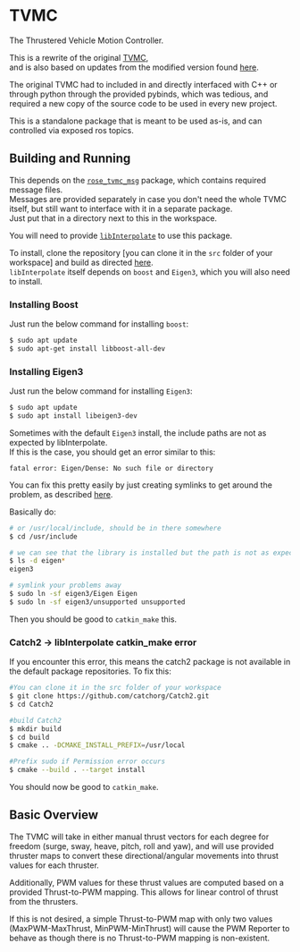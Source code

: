 # TVMC

The Thrustered Vehicle Motion Controller.

This is a rewrite of the original [TVMC](https://github.com/auvsocietyiiitdm/thrustered_vehicle_motioncontroller.git),    
and is also based on updates from the modified version found [here](https://github.com/Phantom140204/thrustered_vehicle_motioncontroller).

The original TVMC had to included in and directly interfaced with C++ or through python through the provided pybinds, which was tedious, and required a new copy of the source code to be used in every new project.

This is a standalone package that is meant to be used as-is, and can controlled via exposed ros topics.

## Building and Running

This depends on the [`rose_tvmc_msg`](https://github.com/auvsociety/tvmc-msg) package, which contains required message files.    
Messages are provided separately in case you don't need the whole TVMC itself, but still want to interface with it in a separate package.    
Just put that in a directory next to this in the workspace.

You will need to provide [`libInterpolate`](https://github.com/CD3/libInterpolate) to use this package.

To install, clone the repository [you can clone it in the ```src``` folder of your workspace] and build as directed [here](https://github.com/CD3/libInterpolate#cmake).   
`libInterpolate` itself depends on `boost` and `Eigen3`, which you will also need to install.

### Installing Boost

Just run the below command for installing `boost`:

```bash
$ sudo apt update
$ sudo apt-get install libboost-all-dev
```
### Installing Eigen3

Just run the below command for installing `Eigen3`:

```bash
$ sudo apt update
$ sudo apt install libeigen3-dev 
```

Sometimes with the default `Eigen3` install, the include paths are not as expected by libInterpolate.   
If this is the case, you should get an error similar to this:
```
fatal error: Eigen/Dense: No such file or directory
```
You can fix this pretty easily by just creating symlinks to get around the problem, as described [here](https://stackoverflow.com/a/25537967).

Basically do:

```bash
# or /usr/local/include, should be in there somewhere
$ cd /usr/include  

# we can see that the library is installed but the path is not as expected
$ ls -d eigen*
eigen3

# symlink your problems away
$ sudo ln -sf eigen3/Eigen Eigen
$ sudo ln -sf eigen3/unsupported unsupported
```

Then you should be good to ```catkin_make``` this.

### Catch2 -> libInterpolate catkin_make error

If you encounter this error, this means the catch2 package is not available in the default package repositories.
To fix this: 

```bash
#You can clone it in the src folder of your workspace
$ git clone https://github.com/catchorg/Catch2.git
$ cd Catch2

#build Catch2
$ mkdir build
$ cd build
$ cmake .. -DCMAKE_INSTALL_PREFIX=/usr/local

#Prefix sudo if Permission error occurs
$ cmake --build . --target install
```

You should now be good to ```catkin_make```.


## Basic Overview

The TVMC will take in either manual thrust vectors for each degree for freedom (surge, sway, heave, pitch, roll and yaw), and will use provided thruster maps to convert these directional/angular movements into thrust values for each thruster.

Additionally, PWM values for these thrust values are computed based on a provided Thrust-to-PWM mapping. This allows for linear control of thrust from the thrusters.

If this is not desired, a simple Thrust-to-PWM map with only two values (MaxPWM-MaxThrust, MinPWM-MinThrust) will cause the PWM Reporter to behave as though there is no Thrust-to-PWM mapping is non-existent.
